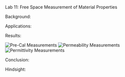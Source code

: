 Lab 11:  Free Space Measurement of Material Properties

Background:

Applications:

Results:

![Pre-Cal Measurements](https://github.com/CourseReps/ECEN452-Spring2016/blob/master/Students/derekjanak/Lab11/Pre_Calibration_Measurements.png)
![Permeability Measurements](https://github.com/CourseReps/ECEN452-Spring2016/blob/master/Students/derekjanak/Lab11/Permeability_Measurements.png)
![Permittivity Measurements](https://github.com/CourseReps/ECEN452-Spring2016/blob/master/Students/derekjanak/Lab11/Permittivity_Measurements.png)

Conclusion:

Hindsight:
